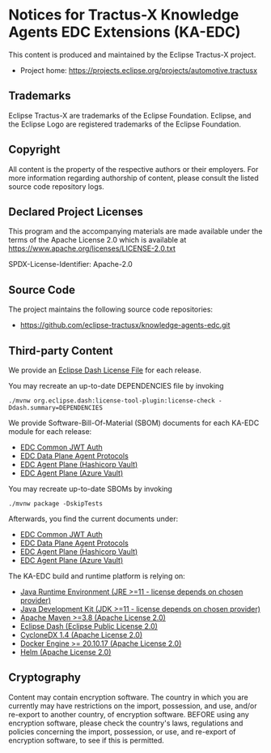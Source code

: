 <!--
 * Copyright (c) 2022,2023 Contributors to the Eclipse Foundation
 *
 * See the NOTICE file(s) distributed with this work for additional
 * information regarding copyright ownership.
 *
 * This program and the accompanying materials are made available under the
 * terms of the Apache License, Version 2.0 which is available at
 * https://www.apache.org/licenses/LICENSE-2.0.
 *
 * Unless required by applicable law or agreed to in writing, software
 * distributed under the License is distributed on an "AS IS" BASIS, WITHOUT
 * WARRANTIES OR CONDITIONS OF ANY KIND, either express or implied. See the
 * License for the specific language governing permissions and limitations
 * under the License.
 *
 * SPDX-License-Identifier: Apache-2.0
-->

# Notices for Tractus-X Knowledge Agents EDC Extensions (KA-EDC)

This content is produced and maintained by the Eclipse Tractus-X project.

 * Project home: https://projects.eclipse.org/projects/automotive.tractusx

## Trademarks

Eclipse Tractus-X are trademarks of the Eclipse Foundation. Eclipse, and the Eclipse Logo are
registered trademarks of the Eclipse Foundation.

## Copyright

All content is the property of the respective authors or their employers.
For more information regarding authorship of content, please consult the
listed source code repository logs.

## Declared Project Licenses

This program and the accompanying materials are made available under the terms
of the Apache License 2.0 which is available at
https://www.apache.org/licenses/LICENSE-2.0.txt

SPDX-License-Identifier: Apache-2.0

## Source Code

The project maintains the following source code repositories:

 * https://github.com/eclipse-tractusx/knowledge-agents-edc.git

## Third-party Content

We provide an [Eclipse Dash License File](DEPENDENCIES) for each release.

You may recreate an up-to-date DEPENDENCIES file by invoking

```shell
./mvnw org.eclipse.dash:license-tool-plugin:license-check -Ddash.summary=DEPENDENCIES
```

We provide Software-Bill-Of-Material (SBOM) documents for each KA-EDC module for each release:
* [EDC Common JWT Auth](common/auth-jwt/auth-jwt-1.9.5-SNAPSHOT-sbom.json)
* [EDC Data Plane Agent Protocols](agent-plane/agent-plane-protocol/agent-plane-protocol-1.9.5-SNAPSHOT-sbom.json)
* [EDC Agent Plane (Hashicorp Vault)](agent-plane/agent-plane-hashicorp/agent-plane-hashicorp-1.9.5-SNAPSHOT-sbom.json)
* [EDC Agent Plane (Azure Vault)](agent-plane/agent-plane-azure-vault/agent-plane-azure-vault-1.9.5-SNAPSHOT-sbom.json)

You may recreate up-to-date SBOMs by invoking

```shell
./mvnw package -DskipTests
```
Afterwards, you find the current documents under:
* [EDC Common JWT Auth](common/auth-jwt/target/auth-jwt-1.9.5-SNAPSHOT-sbom.json)
* [EDC Data Plane Agent Protocols](agent-plane/agent-plane-protocol/target/agent-plane-protocol-1.9.5-SNAPSHOT-sbom.json)
* [EDC Agent Plane (Hashicorp Vault)](agent-plane/agent-plane-hashicorp/target/agent-plane-hashicorp-1.9.5-SNAPSHOT-sbom.json)
* [EDC Agent Plane (Azure Vault)](agent-plane/agent-plane-azure-vault/target/agent-plane-azure-vault-1.9.5-SNAPSHOT-sbom.json)

The KA-EDC build and runtime platform is relying on:
* [Java Runtime Environment (JRE >=11 - license depends on chosen provider)](https://de.wikipedia.org/wiki/Java-Laufzeitumgebung)
* [Java Development Kit (JDK >=11 - license depends on chosen provider)](https://de.wikipedia.org/wiki/Java_Development_Kit) 
* [Apache Maven >=3.8 (Apache License 2.0)](https://maven.apache.org) 
* [Eclipse Dash (Eclipse Public License 2.0)](https://github.com/eclipse/dash-licenses)
* [CycloneDX 1.4 (Apache License 2.0)](https://github.com/CycloneDX)
* [Docker Engine >= 20.10.17 (Apache License 2.0)]() 
* [Helm (Apache License 2.0)](https://helm.sh/) 

## Cryptography

Content may contain encryption software. The country in which you are currently
may have restrictions on the import, possession, and use, and/or re-export to
another country, of encryption software. BEFORE using any encryption software,
please check the country's laws, regulations and policies concerning the import,
possession, or use, and re-export of encryption software, to see if this is
permitted.
